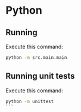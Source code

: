 # Python
## Running
Execute this command:
```bash
python -m src.main.main
```

## Running unit tests
Execute this command:
````bash
python -m unittest
```